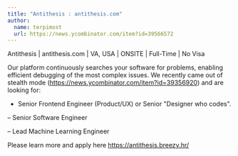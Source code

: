```yaml
---
title: "Antithesis : antithesis.com"
author:
  name: terpimost
  url: https://news.ycombinator.com/item?id=39566572
---
```

Antithesis | antithesis.com | VA, USA | ONSITE | Full-Time | No Visa

Our platform continuously searches your software for problems, enabling efficient debugging of the most complex issues. We recently came out of stealth mode (<a href="https:&#x2F;&#x2F;news.ycombinator.com&#x2F;item?id=39356920">https:&#x2F;&#x2F;news.ycombinator.com&#x2F;item?id=39356920</a>) and are looking for:

- Senior Frontend Engineer (Product&#x2F;UX) or Senior &quot;Designer who codes&quot;.

– Senior Software Engineer

– Lead Machine Learning Engineer

Please learn more and apply here <a href="https:&#x2F;&#x2F;antithesis.breezy.hr&#x2F;" rel="nofollow">https:&#x2F;&#x2F;antithesis.breezy.hr&#x2F;</a>
